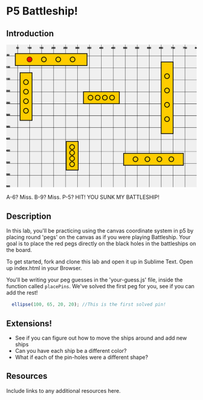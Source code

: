 # P5 Battleship!

## Introduction
![battleship board](board.png)

A-6? Miss. B-9? Miss. P-5? HIT! YOU SUNK MY BATTLESHIP!

## Description

In this lab, you'll be practicing using the canvas coordinate system in p5 by placing round 'pegs' on the canvas as if you were playing Battleship. Your goal is to place the red pegs directly on the black holes in the battleships on the board.

To get started, fork and clone this lab and open it up in Sublime Text. Open up index.html in your Browser.

You'll be writing your peg guesses in the 'your-guess.js' file, inside the function called `placePins`. We've solved the first peg for you, see if you can add the rest!

```javascript
  ellipse(100, 65, 20, 20); //This is the first solved pin!
```

## Extensions!

+ See if you can figure out how to move the ships around and add new ships
+ Can you have each ship be a different color?
+ What if each of the pin-holes were a different shape?

## Resources

Include links to any additional resources here.